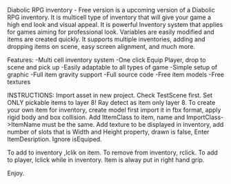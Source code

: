 Diabolic RPG inventory - Free version is a upcoming version of a Diabolic RPG inventory. 
It is multicell type of inventory that will give your game a high end look and visual appeal. 
It is powerful Inventory system that applies for games aiming for professional look. Variables are easily modified and items are created quickly. It supports multiple inventories, adding and dropping items on scene, easy screen alignment, and much more.

Features:
-Multi cell inventory system
-One click Equip Player, drop to scene and pick up
-Easily adaptable to all types of game
-Simple setup of graphic
-Full item gravity support
-Full source code
-Free item models
-Free textures

INSTRUCTIONS:
Import asset in new project.
Check TestScene first.
Set ONLY pickable items to layer 8! Ray detect as item only layer 8.
To create your own item for inventory,
create model first import it in fbx format, apply rigid body and box collision.
Add IttemClass to item, name and ImportClass->ItemName must be the same.
Add texture to be displayed in inventory, add number of slots
that is Width and Height property, drawn is false, Enter ItemDesription.
Ignore isEquiped.

To add to inventory ,lclik on item.
To remove from inventory, rclick.
To add to player, lclick while in inventory.
Item is alway put in right hand grip.

Enjoy.
